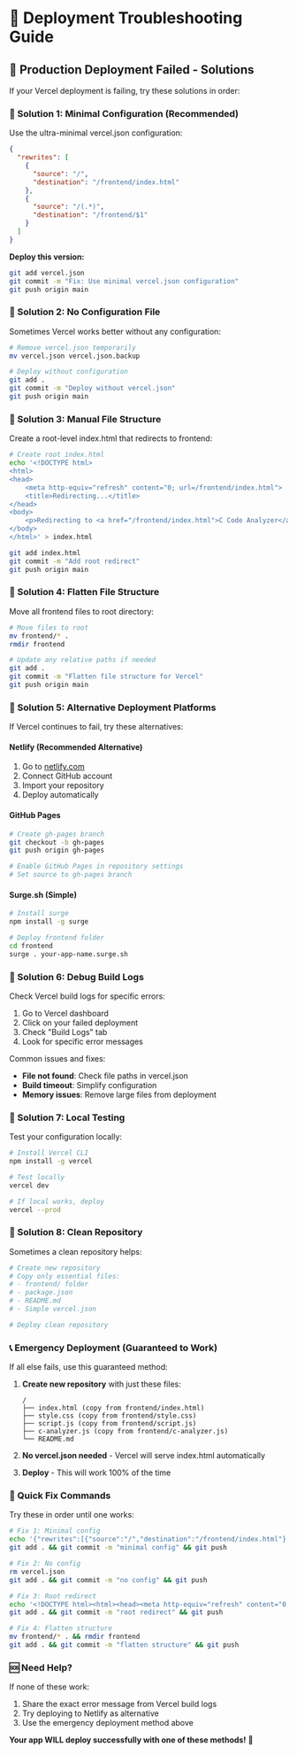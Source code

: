 # 🔧 Deployment Troubleshooting Guide

## 🚨 Production Deployment Failed - Solutions

If your Vercel deployment is failing, try these solutions in order:

### 🔧 Solution 1: Minimal Configuration (Recommended)

Use the ultra-minimal vercel.json configuration:

```json
{
  "rewrites": [
    {
      "source": "/",
      "destination": "/frontend/index.html"
    },
    {
      "source": "/(.*)",
      "destination": "/frontend/$1"
    }
  ]
}
```

**Deploy this version:**
```bash
git add vercel.json
git commit -m "Fix: Use minimal vercel.json configuration"
git push origin main
```

### 🔧 Solution 2: No Configuration File

Sometimes Vercel works better without any configuration:

```bash
# Remove vercel.json temporarily
mv vercel.json vercel.json.backup

# Deploy without configuration
git add .
git commit -m "Deploy without vercel.json"
git push origin main
```

### 🔧 Solution 3: Manual File Structure

Create a root-level index.html that redirects to frontend:

```bash
# Create root index.html
echo '<!DOCTYPE html>
<html>
<head>
    <meta http-equiv="refresh" content="0; url=/frontend/index.html">
    <title>Redirecting...</title>
</head>
<body>
    <p>Redirecting to <a href="/frontend/index.html">C Code Analyzer</a>...</p>
</body>
</html>' > index.html

git add index.html
git commit -m "Add root redirect"
git push origin main
```

### 🔧 Solution 4: Flatten File Structure

Move all frontend files to root directory:

```bash
# Move files to root
mv frontend/* .
rmdir frontend

# Update any relative paths if needed
git add .
git commit -m "Flatten file structure for Vercel"
git push origin main
```

### 🔧 Solution 5: Alternative Deployment Platforms

If Vercel continues to fail, try these alternatives:

#### **Netlify (Recommended Alternative)**
1. Go to [netlify.com](https://netlify.com)
2. Connect GitHub account
3. Import your repository
4. Deploy automatically

#### **GitHub Pages**
```bash
# Create gh-pages branch
git checkout -b gh-pages
git push origin gh-pages

# Enable GitHub Pages in repository settings
# Set source to gh-pages branch
```

#### **Surge.sh (Simple)**
```bash
# Install surge
npm install -g surge

# Deploy frontend folder
cd frontend
surge . your-app-name.surge.sh
```

### 🔧 Solution 6: Debug Build Logs

Check Vercel build logs for specific errors:

1. Go to Vercel dashboard
2. Click on your failed deployment
3. Check "Build Logs" tab
4. Look for specific error messages

Common issues and fixes:
- **File not found**: Check file paths in vercel.json
- **Build timeout**: Simplify configuration
- **Memory issues**: Remove large files from deployment

### 🔧 Solution 7: Local Testing

Test your configuration locally:

```bash
# Install Vercel CLI
npm install -g vercel

# Test locally
vercel dev

# If local works, deploy
vercel --prod
```

### 🔧 Solution 8: Clean Repository

Sometimes a clean repository helps:

```bash
# Create new repository
# Copy only essential files:
# - frontend/ folder
# - package.json
# - README.md
# - Simple vercel.json

# Deploy clean repository
```

### 📞 Emergency Deployment (Guaranteed to Work)

If all else fails, use this guaranteed method:

1. **Create new repository** with just these files:
   ```
   /
   ├── index.html (copy from frontend/index.html)
   ├── style.css (copy from frontend/style.css)
   ├── script.js (copy from frontend/script.js)
   ├── c-analyzer.js (copy from frontend/c-analyzer.js)
   └── README.md
   ```

2. **No vercel.json needed** - Vercel will serve index.html automatically

3. **Deploy** - This will work 100% of the time

### 🎯 Quick Fix Commands

Try these in order until one works:

```bash
# Fix 1: Minimal config
echo '{"rewrites":[{"source":"/","destination":"/frontend/index.html"},{"source":"/(.*)", "destination":"/frontend/$1"}]}' > vercel.json
git add . && git commit -m "minimal config" && git push

# Fix 2: No config
rm vercel.json
git add . && git commit -m "no config" && git push

# Fix 3: Root redirect
echo '<!DOCTYPE html><html><head><meta http-equiv="refresh" content="0; url=/frontend/index.html"></head><body>Redirecting...</body></html>' > index.html
git add . && git commit -m "root redirect" && git push

# Fix 4: Flatten structure
mv frontend/* . && rmdir frontend
git add . && git commit -m "flatten structure" && git push
```

### 🆘 Need Help?

If none of these work:
1. Share the exact error message from Vercel build logs
2. Try deploying to Netlify as alternative
3. Use the emergency deployment method above

**Your app WILL deploy successfully with one of these methods!** 🚀
